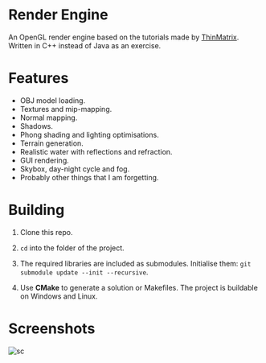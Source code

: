 # Render Engine

An OpenGL render engine based on the tutorials made by [ThinMatrix](https://www.youtube.com/playlist?list=PLRIWtICgwaX0u7Rf9zkZhLoLuZVfUksDP). Written in C++ instead of Java as an exercise.

# Features

* OBJ model loading.
* Textures and mip-mapping.
* Normal mapping.
* Shadows.
* Phong shading and lighting optimisations.
* Terrain generation.
* Realistic water with reflections and refraction.
* GUI rendering.
* Skybox, day-night cycle and fog.
* Probably other things that I am forgetting.

# Building

1. Clone this repo.

2.  ```cd``` into the folder of the project.

3. The required libraries are included as submodules. Initialise them: ```git submodule update --init --recursive```.

4. Use **CMake** to generate a solution or Makefiles. The project is buildable on Windows and Linux.

# Screenshots

![sc](https://i.imgur.com/DeQBOdv.png)
